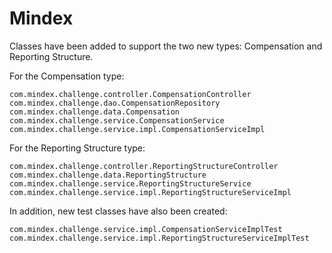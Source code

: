 # Mindex

Classes have been added to support the two new types: Compensation and Reporting Structure.

For the Compensation type:
```
com.mindex.challenge.controller.CompensationController
com.mindex.challenge.dao.CompensationRepository
com.mindex.challenge.data.Compensation
com.mindex.challenge.service.CompensationService
com.mindex.challenge.service.impl.CompensationServiceImpl
```
For the Reporting Structure type:
```
com.mindex.challenge.controller.ReportingStructureController
com.mindex.challenge.data.ReportingStructure
com.mindex.challenge.service.ReportingStructureService
com.mindex.challenge.service.impl.ReportingStructureServiceImpl
```
In addition, new test classes have also been created:
```
com.mindex.challenge.service.impl.CompensationServiceImplTest
com.mindex.challenge.service.impl.ReportingStructureServiceImplTest
```

